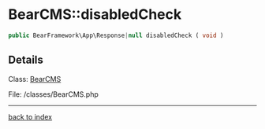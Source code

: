# BearCMS::disabledCheck

```php
public BearFramework\App\Response|null disabledCheck ( void )
```

## Details

Class: [BearCMS](bearcms.class.md)

File: /classes/BearCMS.php

---

[back to index](index.md)

